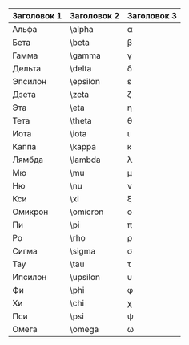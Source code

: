 | Заголовок 1 | Заголовок 2 | Заголовок 3 |
|-------------|-------------|-------------|  
|Альфа| \alpha| α|
|Бета| \beta| β|
|Гамма| \gamma| γ|
|Дельта| \delta| δ|
|Эпсилон| \epsilon| ε|  
|Дзета| \zeta| ζ|
|Эта| \eta| η|
|Тета| \theta| θ|
|Иота| \iota| ι|
|Каппа| \kappa| κ|
|Лямбда| \lambda| λ|
|Мю| \mu| μ|
|Ню| \nu| ν|
|Кси| \xi| ξ|
|Омикрон| \omicron| ο|
|Пи| \pi| π|
|Ро| \rho| ρ|
|Сигма| \sigma| σ|
|Тау| \tau| τ|
|Ипсилон| \upsilon| υ|
|Фи| \phi| φ|
|Хи| \chi| χ|
|Пси| \psi| ψ|
|Омега| \omega| ω|
